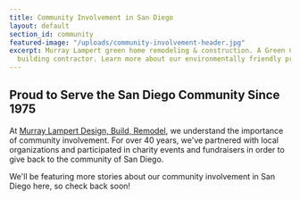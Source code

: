 ```yaml
---
title: Community Involvement in San Diego
layout: default
section_id: community
featured-image: "/uploads/community-involvement-header.jpg"
excerpt: Murray Lampert green home remodeling & construction. A Green Certified home
  building contractor. Learn more about our environmentally friendly practices.
---
```


## Proud to Serve the San Diego Community Since 1975

At [Murray Lampert Design, Build, Remodel](/), we understand the importance of community involvement. For over 40 years, we've partnered with local organizations and participated in charity events and fundraisers in order to give back to the community of San Diego.

We'll be featuring more stories about our community involvement in San Diego here, so check back soon!
